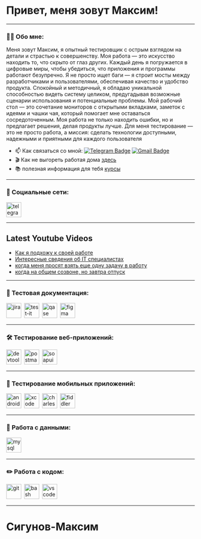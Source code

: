 # Привет, меня зовут Максим!

---

### 👨‍💻 Обо мне:

Меня зовут Максим, я опытный тестировщик с острым взглядом на детали и страстью к совершенству. Моя работа — это искусство находить то, что скрыто от глаз других. Каждый день я погружается в цифровые миры, чтобы убедиться, что приложения и программы работают безупречно. Я не просто ищет баги — я строит мосты между разработчиками и пользователями, обеспечивая качество и удобство продукта.
Спокойный и методичный, я обладаю уникальной способностью видеть систему целиком, предугадывая возможные сценарии использования и потенциальные проблемы. Мой рабочий стол — это сочетание мониторов с открытыми вкладками, заметок с идеями и чашки чая, который помогает мне оставаться сосредоточенным.
Моя работа не только находить ошибки, но и предлагает решения, делая продукты лучше. Для меня тестирование — это не просто работа, а миссия: сделать технологии доступными, надежными и приятными для каждого пользователя

- 📫 Как связаться со мной: [![Telegram Badge](https://img.shields.io/badge/-@MSigunov-blue?style=flat&logo=Telegram&logoColor=white)](https://t.me/MSigunov) [![Gmail Badge](https://img.shields.io/badge/-Gmail-red?style=flat&logo=Gmail&logoColor=white)](mailto:yatigrrrrr@gmail.com)
- 🎬 Как не выгореть работая дома [здесь](https://www.youtube.com/watch?v=hGyvRl2FwqA)
- 📚 полезная информация для тебя [курсы](https://www.youtube.com/watch?v=zQZoMsgppEM)

---
### 🤝 Социальные сети:
<div>
    <a href="https://t.me/MSigunov" target="_blank">
      <img src="https://cdn-icons-png.flaticon.com/512/2111/2111646.png" width="40" height="40" alt="telegram" />
    </a>
  </div>

---

## Latest Youtube Videos

<!-- YOUTUBE:START -->
- [Как я подхожу к своей работе](https://www.youtube.com/watch?v=KP4LoBFMNmw)
- [Интересные сведения об IT специалистах](https://www.youtube.com/shorts/FGr59YxIdPc)
- [когда меня просят взять еще одну задачу в работу](https://www.youtube.com/shorts/f302E8LmYuc)
- [когда на общем созвоне, но завтра отпуск](https://www.youtube.com/watch?v=SUiMr3h50_g)
<!-- YOUTUBE:END -->

---

### 📁 Тестовая документация:

<div>
  <img src="https://cdn.jsdelivr.net/gh/devicons/devicon/icons/jira/jira-original.svg" title="jira" alt="jira" width="40" height="40"/>&nbsp
  <img src="https://docs.testit.software/images/testit_logo_icon_blue.png" title="test-it" alt="test-it" width="40" height="40"/>&nbsp
  <img src="https://luna1.co/eb0187.png" title="qase" alt="qase" width="40" height="40"/>&nbsp
  <img src="https://cdn.jsdelivr.net/gh/devicons/devicon/icons/figma/figma-original.svg" title="figma" alt="figma" width="40" height="40"/>&nbsp
</div>

---

### 🛠 Тестирование веб-приложений:

<div>
  <img src="https://d33wubrfki0l68.cloudfront.net/38b5c953a4667366685d55db55d057c86db1fc54/a0fdc/static/acae6b24d940347661ca901ea07f47c1/chrome-dev-logo-icon.png" title="devtools" alt="devtools" width="40" height="40"/>&nbsp
  <img src="https://seeklogo.com/images/P/postman-logo-0087CA0D15-seeklogo.com.png" title="postman" alt="postman" width="40" height="40"/>&nbsp
  <img src="https://static0.smartbear.co/smartbearbrand/media/images/home/soapui-icon.svg" title="soapui" alt="soapui" width="40" height="40"/>&nbsp
</div>

---

### 📱 Тестирование мобильных приложений:

<div>
  <img src="https://cdn.jsdelivr.net/gh/devicons/devicon/icons/androidstudio/androidstudio-original.svg" title="android-studio" alt="android-studio" width="40" height="40"/>&nbsp
  <img src="https://cdn.jsdelivr.net/gh/devicons/devicon/icons/xcode/xcode-original.svg" title="xcode" alt="xcode" width="40" height="40"/>&nbsp
  <img src="https://cdn.icon-icons.com/icons2/3053/PNG/512/charles_proxy_macos_bigsur_icon_190302.png" title="charles-proxy" alt="charles-proxy" width="40" height="40"/>&nbsp
  <img src="https://www.megaleechers.com/storage/Fiddler-Everywhere-Icon.png" title="fiddler" alt="fiddler" width="40" height="40"/>&nbsp
</div>


---

### 💾 Работа с данными:

<div>
  <img src="https://cdn.jsdelivr.net/gh/devicons/devicon/icons/mysql/mysql-original.svg" title="mysql" alt="mysql" width="40" height="40"/>&nbsp
</div>

---

### ✏️ Работа с кодом:

<div>
  <img src="https://cdn.jsdelivr.net/gh/devicons/devicon/icons/git/git-original.svg" title="git" alt="git" width="40" height="40"/>&nbsp
  <img src="https://upload.wikimedia.org/wikipedia/commons/thumb/4/4b/Bash_Logo_Colored.svg/1024px-Bash_Logo_Colored.svg.png?20180723054350" title="bash" alt="bash" width="40" height="40"/>&nbsp
  <img src="https://cdn.jsdelivr.net/gh/devicons/devicon/icons/vscode/vscode-original.svg" title="vscode" alt="vscode" width="40" height="40"/>&nbsp
  
</div>

---
# Сигунов-Максим
